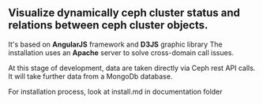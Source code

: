Visualize dynamically ceph cluster status and relations between ceph cluster objects.
-------------------------------------------------------------------------------------

 It's based on **AngularJS** framework and **D3JS** graphic library
 The installation uses an **Apache** server to solve cross-domain call issues.

 At this stage of development, data are taken directly via Ceph rest API calls.
 It will take further data from a MongoDb database.

 For installation process, look at install.md in documentation folder